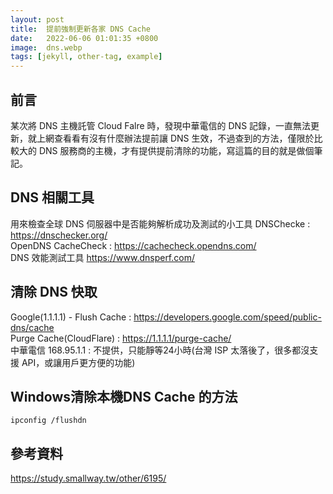 ```yaml
---
layout: post
title:  提前強制更新各家 DNS Cache 
date:   2022-06-06 01:01:35 +0800
image:  dns.webp
tags: [jekyll, other-tag, example]
---
```

## 前言
某次將 DNS 主機託管 Cloud Falre 時，發現中華電信的 DNS 記錄，一直無法更新，就上網查看看有沒有什麼辦法提前讓 DNS 生效，不過查到的方法，僅限於比較大的 DNS 服務商的主機，才有提供提前清除的功能，寫這篇的目的就是做個筆記。

## DNS 相關工具
用來檢查全球 DNS 伺服器中是否能夠解析成功及測試的小工具
DNSChecke : https://dnschecker.org/  
OpenDNS CacheCheck : https://cachecheck.opendns.com/  
DNS 效能測試工具 https://www.dnsperf.com/  

## 清除 DNS 快取
Google(1.1.1.1) - Flush Cache : https://developers.google.com/speed/public-dns/cache  
Purge Cache(CloudFlare) : https://1.1.1.1/purge-cache/  
中華電信 168.95.1.1 : 不提供，只能靜等24小時(台灣 ISP 太落後了，很多都沒支援 API，或讓用戶更方便的功能)  

## Windows清除本機DNS Cache 的方法

```
ipconfig /flushdn
```

## 參考資料
https://study.smallway.tw/other/6195/